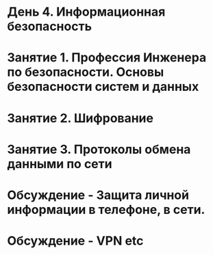 # День 4. Информационная безопасность

# Занятие 1. Профессия Инженера по безопасности. Основы безопасности систем и данных

# Занятие 2. Шифрование

# Занятие 3. Протоколы обмена данными по сети

# Обсуждение - Защита личной информации в телефоне, в сети.

# Обсуждение - VPN etc


